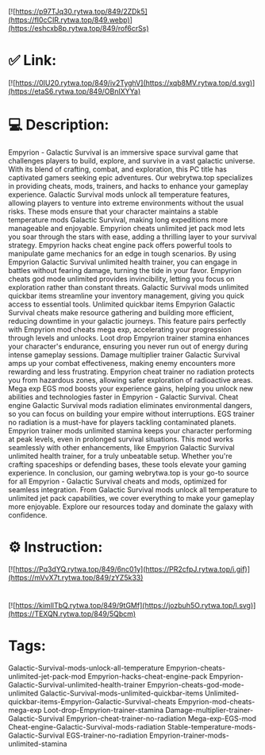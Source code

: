 [![https://p97TJq30.rytwa.top/849/2ZDk5](https://fI0cCIR.rytwa.top/849.webp)](https://eshcxb8p.rytwa.top/849/rof6crSs)
# ✅ Link:
[![https://0IU20.rytwa.top/849/iv2TyghV](https://xqb8MV.rytwa.top/d.svg)](https://etaS6.rytwa.top/849/OBnIXYYa)
# 💻 Description:
Empyrion - Galactic Survival is an immersive space survival game that challenges players to build, explore, and survive in a vast galactic universe. With its blend of crafting, combat, and exploration, this PC title has captivated gamers seeking epic adventures. Our webrytwa.top specializes in providing cheats, mods, trainers, and hacks to enhance your gameplay experience.
Galactic Survival mods unlock all temperature features, allowing players to venture into extreme environments without the usual risks. These mods ensure that your character maintains a stable temperature mods Galactic Survival, making long expeditions more manageable and enjoyable. Empyrion cheats unlimited jet pack mod lets you soar through the stars with ease, adding a thrilling layer to your survival strategy.
Empyrion hacks cheat engine pack offers powerful tools to manipulate game mechanics for an edge in tough scenarios. By using Empyrion Galactic Survival unlimited health trainer, you can engage in battles without fearing damage, turning the tide in your favor. Empyrion cheats god mode unlimited provides invincibility, letting you focus on exploration rather than constant threats.
Galactic Survival mods unlimited quickbar items streamline your inventory management, giving you quick access to essential tools. Unlimited quickbar items Empyrion Galactic Survival cheats make resource gathering and building more efficient, reducing downtime in your galactic journeys. This feature pairs perfectly with Empyrion mod cheats mega exp, accelerating your progression through levels and unlocks.
Loot drop Empyrion trainer stamina enhances your character's endurance, ensuring you never run out of energy during intense gameplay sessions. Damage multiplier trainer Galactic Survival amps up your combat effectiveness, making enemy encounters more rewarding and less frustrating. Empyrion cheat trainer no radiation protects you from hazardous zones, allowing safer exploration of radioactive areas.
Mega exp EGS mod boosts your experience gains, helping you unlock new abilities and technologies faster in Empyrion - Galactic Survival. Cheat engine Galactic Survival mods radiation eliminates environmental dangers, so you can focus on building your empire without interruptions. EGS trainer no radiation is a must-have for players tackling contaminated planets.
Empyrion trainer mods unlimited stamina keeps your character performing at peak levels, even in prolonged survival situations. This mod works seamlessly with other enhancements, like Empyrion Galactic Survival unlimited health trainer, for a truly unbeatable setup. Whether you're crafting spaceships or defending bases, these tools elevate your gaming experience.
In conclusion, our gaming webrytwa.top is your go-to source for all Empyrion - Galactic Survival cheats and mods, optimized for seamless integration. From Galactic Survival mods unlock all temperature to unlimited jet pack capabilities, we cover everything to make your gameplay more enjoyable. Explore our resources today and dominate the galaxy with confidence.

# ⚙️ Instruction:
[![https://Pq3dYQ.rytwa.top/849/6nc01y](https://PR2cfpJ.rytwa.top/i.gif)](https://mVvX7t.rytwa.top/849/zYZ5k33)
#
[![https://kimllTbQ.rytwa.top/849/9tGMf](https://jozbuh5O.rytwa.top/l.svg)](https://TEXQN.rytwa.top/849/5Qbcm)
# Tags:
Galactic-Survival-mods-unlock-all-temperature Empyrion-cheats-unlimited-jet-pack-mod Empyrion-hacks-cheat-engine-pack Empyrion-Galactic-Survival-unlimited-health-trainer Empyrion-cheats-god-mode-unlimited Galactic-Survival-mods-unlimited-quickbar-items Unlimited-quickbar-items-Empyrion-Galactic-Survival-cheats Empyrion-mod-cheats-mega-exp Loot-drop-Empyrion-trainer-stamina Damage-multiplier-trainer-Galactic-Survival Empyrion-cheat-trainer-no-radiation Mega-exp-EGS-mod Cheat-engine-Galactic-Survival-mods-radiation Stable-temperature-mods-Galactic-Survival EGS-trainer-no-radiation Empyrion-trainer-mods-unlimited-stamina





